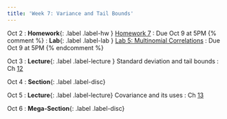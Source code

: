 ```yaml
---
title: 'Week 7: Variance and Tail Bounds'
---
```


Oct 2
: **Homework**{: .label .label-hw } [Homework 7](http://prob140.datahub.berkeley.edu/hub/user-redirect/git-pull?repo=https://github.com/prob140/materials-fa23&branch=main&subPath=hw/Homework_07.ipynb)
    : Due Oct 9 at 5PM
{% comment %}
: **Lab**{: .label .label-lab } [Lab 5: Multinomial Correlations](http://prob140.datahub.berkeley.edu/hub/user-redirect/git-pull?repo=https://github.com/prob140/materials-fa23&branch=main&subPath=lab/Lab_05.ipynb)
    : Due Oct 9 at 5PM
{% endcomment %}

Oct 3
: **Lecture**{: .label .label-lecture } Standard deviation and tail bounds
    : Ch [12](http://prob140.org/textbook/content/Chapter_12/00_Standard_Deviation.html)

Oct 4
: **Section**{: .label .label-disc}

Oct 5
: **Lecture**{: .label .label-lecture} Covariance and its uses
    : Ch [13](http://prob140.org/textbook/content/Chapter_13/00_Variance_Via_Covariance.html)

Oct 6
: **Mega-Section**{: .label .label-disc}